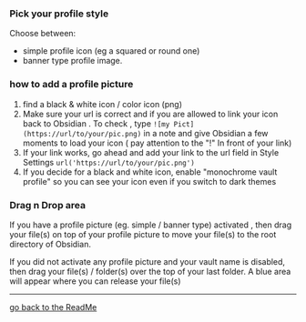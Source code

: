 ### Pick your profile style

Choose between:

- simple profile icon (eg a squared or round one) 
- banner type profile image.

### how to add a profile picture

1. find a black & white icon / color icon (png)
2. Make sure your url is correct and if you are allowed to link your icon back to Obsidian . To check , type `![my Pict](https://url/to/your/pic.png)` in a note and give Obsidian a few moments to load your icon ( pay attention to the "!" In front of your link)
3. If your link works, go ahead and add your link to the url field in Style Settings `url('https://url/to/your/pic.png')`
4. If you decide for a black and white icon, enable "monochrome vault profile" so you can see your icon even if you switch to dark themes

### Drag n Drop area

If you have a profile picture (eg. simple / banner type) activated , then drag your file(s) on top of your profile picture to move your file(s) to the root directory of Obsidian.

If you did not activate any profile picture and your vault name is disabled, then drag your file(s) / folder(s) over the top of your last folder. A blue area will appear where you can release your file(s)

---
[go back to the ReadMe](https://github.com/Jopp-gh/Obsidian-Dune84/tree/main)

